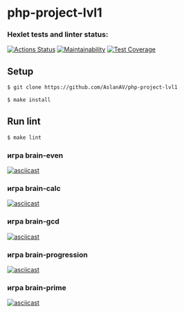 # php-project-lvl1


### Hexlet tests and linter status:
[![Actions Status](https://github.com/AslanAV/php-project-lvl1/workflows/hexlet-check/badge.svg)](https://github.com/AslanAV/php-project-lvl1/actions)
[![Maintainability](https://api.codeclimate.com/v1/badges/a99a88d28ad37a79dbf6/maintainability)](https://codeclimate.com/github/AslanAV/php-project-lvl1/maintainability)
[![Test Coverage](https://api.codeclimate.com/v1/badges/b2fb5d265c2aae58a5be/test_coverage)](https://codeclimate.com/github/AslanAV/php-project-lvl1/test_coverage)

## Setup

```sh
$ git clone https://github.com/AslanAV/php-project-lvl1

$ make install
```

## Run lint

```sh
$ make lint
```

### игра brain-even
[![asciicast](https://asciinema.org/a/eCAiGdJixUB5zgKpx079cKkAQ.png)](https://asciinema.org/a/eCAiGdJixUB5zgKpx079cKkAQ)

### игра brain-calc
[![asciicast](https://asciinema.org/a/NWb1FPoWIN7LBEFFHED185eij.png)](https://asciinema.org/a/NWb1FPoWIN7LBEFFHED185eij)

### игра brain-gcd
[![asciicast](https://asciinema.org/a/vlQa2bkyVXnnlaguC2CGaTti9.png)](https://asciinema.org/a/vlQa2bkyVXnnlaguC2CGaTti9)

### игра brain-progression
[![asciicast](https://asciinema.org/a/iKr8nY6V4sJVPc0mG5orcuKRB.png)](https://asciinema.org/a/iKr8nY6V4sJVPc0mG5orcuKRB)

### игра brain-prime
[![asciicast](https://asciinema.org/a/IxLjIQ7jBriiBRd4QpmyYyMRp.png)](https://asciinema.org/a/IxLjIQ7jBriiBRd4QpmyYyMRp)
